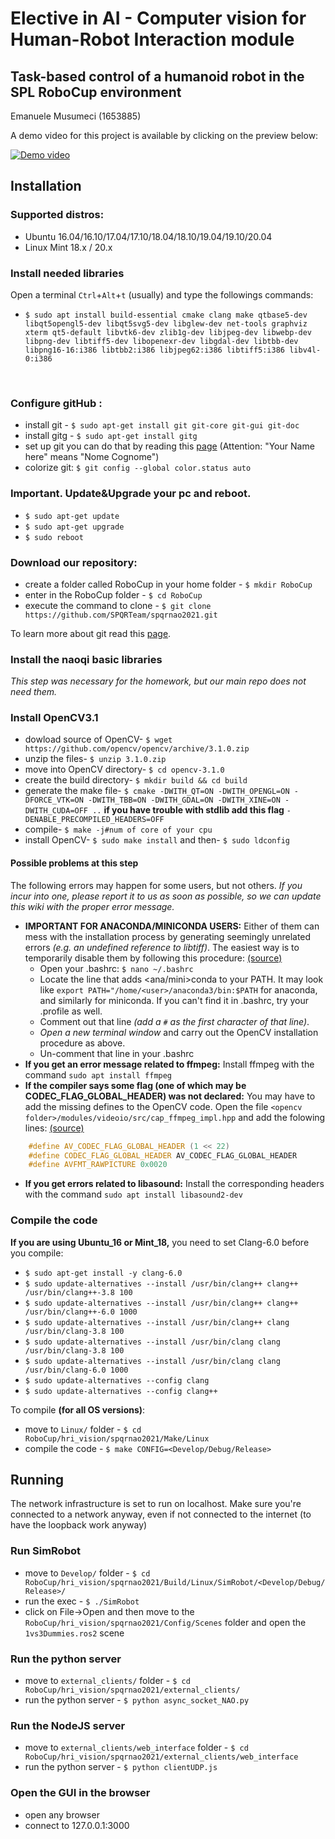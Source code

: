 # Elective in AI - Computer vision for Human-Robot Interaction module
## Task-based control of a humanoid robot in the SPL RoboCup environment


Emanuele Musumeci (1653885)

A demo video for this project is available by clicking on the preview below:

[![Demo video](https://img.youtube.com/vi/b0sAqXbuW9w/0.jpg)](https://www.youtube.com/watch?v=b0sAqXbuW9w "Task-based control of a humanoid robot in the SPL RoboCup environment")

## Installation


### Supported distros:
* Ubuntu 16.04/16.10/17.04/17.10/18.04/18.10/19.04/19.10/20.04
* Linux Mint 18.x / 20.x

### Install needed libraries
Open a terminal `Ctrl`+`Alt`+`t` (usually) and type the followings commands: <br>
* `$ sudo apt install build-essential cmake clang make qtbase5-dev libqt5opengl5-dev libqt5svg5-dev libglew-dev net-tools graphviz xterm qt5-default libvtk6-dev zlib1g-dev libjpeg-dev libwebp-dev libpng-dev libtiff5-dev libopenexr-dev libgdal-dev libtbb-dev libpng16-16:i386 libtbb2:i386 libjpeg62:i386 libtiff5:i386 libv4l-0:i386` 


<br>

### Configure gitHub :
  * install git - `$ sudo apt-get install git git-core git-gui git-doc`
  * install gitg - `$ sudo apt-get install gitg`
  * set up git you can do that by reading this [page](http://help.github.com/linux-set-up-git) (Attention: "Your Name here" means "Nome Cognome")
  * colorize git: `$ git config --global color.status auto`


### Important. Update&Upgrade your pc and reboot.
* `$ sudo apt-get update`
* `$ sudo apt-get upgrade`
* `$ sudo reboot`

### Download our repository:
  * create a folder called RoboCup in your home folder - `$ mkdir RoboCup`
  * enter in the RoboCup folder - `$ cd RoboCup`
  * execute the command to clone - `$ git clone https://github.com/SPQRTeam/spqrnao2021.git`

To learn more about git read this [page](http://www.codeschool.com/courses/try-git).


### Install the naoqi basic libraries
*This step was necessary for the homework, but our main repo does not need them.*

### Install OpenCV3.1
* dowload source of OpenCV- `$ wget https://github.com/opencv/opencv/archive/3.1.0.zip`
* unzip the files- `$ unzip 3.1.0.zip`
* move into OpenCV directory- `$ cd opencv-3.1.0`
* create the build directory- `$ mkdir build && cd build`
* generate the make file- `$ cmake -DWITH_QT=ON -DWITH_OPENGL=ON -DFORCE_VTK=ON -DWITH_TBB=ON -DWITH_GDAL=ON -DWITH_XINE=ON -DWITH_CUDA=OFF ..` **if you have trouble with stdlib add this flag** `-DENABLE_PRECOMPILED_HEADERS=OFF`
* compile- `$ make -j#num of core of your cpu`
* install OpenCV- `$ sudo make install` and then- `$ sudo ldconfig`

#### Possible problems at this step

The following errors may happen for some users, but not others. *If you incur into one, please report it to us as soon as possible, so we can update this wiki with the proper error message.*

* **IMPORTANT FOR ANACONDA/MINICONDA USERS:** Either of them can mess with the installation process by generating seemingly unrelated errors *(e.g. an undefined reference to libtiff)*. The easiest way is to temporarily disable them by following this procedure: [(source)](https://github.com/colmap/colmap/issues/188#issuecomment-440665679)
  - Open your .bashrc: `$ nano ~/.bashrc`
  - Locate the line that adds <ana/mini>conda to your PATH. It may look like `export PATH="/home/<user>/anaconda3/bin:$PATH` for anaconda, and similarly for miniconda. If you can't find it in .bashrc, try your .profile as well.
  - Comment out that line *(add a `#` as the first character of that line)*.
  - *Open a new terminal window* and carry out the OpenCV installation procedure as above.
  - Un-comment that line in your .bashrc
* **If you get an error message related to ffmpeg:** Install ffmpeg with the command `sudo apt install ffmpeg`
* **If the compiler says some flag (one of which may be CODEC_FLAG_GLOBAL_HEADER) was not declared:** You may have to add the missing defines to the OpenCV code. Open the file `<opencv folder>/modules/videoio/src/cap_ffmpeg_impl.hpp` and add the folowing lines: [(source)](https://stackoverflow.com/a/47005401)
```c++
    #define AV_CODEC_FLAG_GLOBAL_HEADER (1 << 22)
    #define CODEC_FLAG_GLOBAL_HEADER AV_CODEC_FLAG_GLOBAL_HEADER
    #define AVFMT_RAWPICTURE 0x0020
```
* **If you get errors related to libasound:** Install the corresponding headers with the command `sudo apt install libasound2-dev`

### Compile the code 
**If you are using Ubuntu_16 or Mint_18,** you need to set Clang-6.0 before you compile: 
* `$ sudo apt-get install -y clang-6.0 `
* `$ sudo update-alternatives --install /usr/bin/clang++ clang++ /usr/bin/clang++-3.8 100 `
* `$ sudo update-alternatives --install /usr/bin/clang++ clang++ /usr/bin/clang++-6.0 1000 `
* `$ sudo update-alternatives --install /usr/bin/clang++ clang /usr/bin/clang-3.8 100 `
* `$ sudo update-alternatives --install /usr/bin/clang clang /usr/bin/clang-3.8 100 `
* `$ sudo update-alternatives --install /usr/bin/clang clang /usr/bin/clang-6.0 1000 `
* `$ sudo update-alternatives --config clang `
* `$ sudo update-alternatives --config clang++ `

To compile **(for all OS versions)**:
* move to `Linux/` folder - `$ cd RoboCup/hri_vision/spqrnao2021/Make/Linux`
* compile the code - `$ make CONFIG=<Develop/Debug/Release>` 

## Running

The network infrastructure is set to run on localhost. Make sure you're connected to a network anyway, even if not connected to the internet (to have the loopback work anyway)

### Run SimRobot
* move to `Develop/` folder - `$ cd RoboCup/hri_vision/spqrnao2021/Build/Linux/SimRobot/<Develop/Debug/Release>/`
* run the exec - `$ ./SimRobot` 
* click on File->Open and then move to the `RoboCup/hri_vision/spqrnao2021/Config/Scenes` folder and open the `1vs3Dummies.ros2` scene

### Run the python server
* move to `external_clients/` folder - `$ cd RoboCup/hri_vision/spqrnao2021/external_clients/`
* run the python server - `$ python async_socket_NAO.py`

### Run the NodeJS server
* move to `external_clients/web_interface` folder - `$ cd RoboCup/hri_vision/spqrnao2021/external_clients/web_interface`
* run the python server - `$ python clientUDP.js`

### Open the GUI in the browser
* open any browser
* connect to 127.0.0.1:3000


